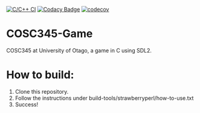 <!-- Badges -->
[![C/C++ CI](https://github.com/737BassTP/COSC345-Game/actions/workflows/c-cpp.yml/badge.svg)](https://github.com/737BassTP/COSC345-Game/actions/workflows/c-cpp.yml) [![Codacy Badge](https://app.codacy.com/project/badge/Grade/29398fc7780e4af2bd480657443ab837)](https://app.codacy.com/gh/737BassTP/COSC345-Game/dashboard?utm_source=gh&utm_medium=referral&utm_content=&utm_campaign=Badge_grade) [![codecov](https://codecov.io/gh/737BassTP/COSC345-Game/graph/badge.svg?token=DV5HV1YIID)](https://codecov.io/gh/737BassTP/COSC345-Game)

<!-- Documentation below -->
# COSC345-Game
COSC345 at University of Otago, a game in C using SDL2.

# How to build:
1. Clone this repository.
2. Follow the instructions under build-tools/strawberryperl/how-to-use.txt
3. Success!

